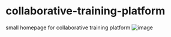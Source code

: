# collaborative-training-platform
small homepage for collaborative training platform
![image](https://user-images.githubusercontent.com/97390633/168071912-b6933302-0916-4a67-8568-f650f263820e.png)
